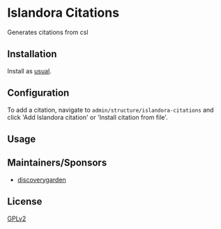 # Islandora Citations

Generates citations from csl

## Installation

Install as
[usual](https://www.drupal.org/docs/extending-drupal/installing-modules).

## Configuration

To add a citation, navigate to
`admin/structure/islandora-citations` and click 'Add Islandora citation' or  'Install citation from file'.

## Usage


## Maintainers/Sponsors

* [discoverygarden](http://support.discoverygarden.ca)

## License
[GPLv2](http://www.gnu.org/licenses/gpl-2.0.txt)
